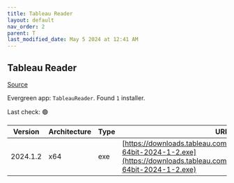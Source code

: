 ```yaml
---
title: Tableau Reader
layout: default
nav_order: 2
parent: T
last_modified_date: May 5 2024 at 12:41 AM
---
```


## Tableau Reader

[Source](https://www.tableau.com/)

Evergreen app: `TableauReader`. Found `1` installer.

Last check: 🟢

| Version  | Architecture | Type | URI                                                                                                                                                    |
| -------- | ------------ | ---- | ------------------------------------------------------------------------------------------------------------------------------------------------------ |
| 2024.1.2 | x64          | exe  | [https://downloads.tableau.com/tssoftware/TableauReader-64bit-2024-1-2.exe](https://downloads.tableau.com/tssoftware/TableauReader-64bit-2024-1-2.exe) |
